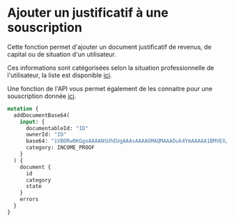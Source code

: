 # Ajouter un justificatif à une souscription

Cette fonction permet d'ajouter un document justificatif de revenus, de capital ou de situation d'un utilisateur.

Ces informations sont catégorisées selon la situation professionnelle de l'utilisateur, la liste est disponible [ici](https://cautioneo.github.io/cautioneo-design/csp.html).

Une fonction de l'API vous permet également de les connaitre pour une souscription donnée [ici](https://cautioneo.github.io/cautioneo-design/fr-api-doc.html#getSubscriptionNeededDocumentsCategories).

```graphql
mutation {
  addDocumentBase64(
    input: {
      documentableId: "ID"
      ownerId: "ID"
      base64: "iVBORw0KGgoAAAANSUhEUgAAAsAAAAGMAQMAAADuk4YmAAAAA1BMVEX///+nxBvIAAAAAXRSTlMAQObYZgAAADlJREFUeF7twDEBAAAAwiD7p7bGDlgYAAAAAAAAAAAAAAAAAAAAAAAAAAAAAAAAAAAAAAAAAAAAwAGJrAABgPqdWQAAAABJRU5ErkJggg=="
      category: INCOME_PROOF
    }
  ) {
    document {
      id
      category
      state
    }
    errors
  }
}
```
